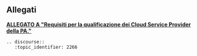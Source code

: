 ## Allegati

[**ALLEGATO A "Requisiti per la qualificazione dei Cloud Service Provider della PA."**](../allegato_a_qualificazione_CSP_v1.2.html)

```eval_rst
.. discourse::
   :topic_identifier: 2266
```
